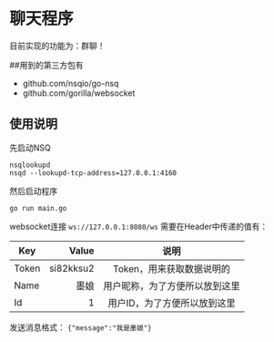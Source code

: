 # 聊天程序
目前实现的功能为：群聊！

##用到的第三方包有
- github.com/nsqio/go-nsq
- github.com/gorilla/websocket

## 使用说明
先启动NSQ
```
nsqlookupd
nsqd --lookupd-tcp-address=127.0.0.1:4160
```
然后启动程序
``` 
go run main.go
```
websocket连接 `ws://127.0.0.1:8080/ws`
需要在Header中传递的值有：

| Key        | Value   |  说明  |
| --------   | -----:  | :----:  |
| Token      | si82kksu2   |   Token，用来获取数据说明的     |
| Name        |   墨娘   |  用户昵称，为了方便所以放到这里   |
| Id        |    1   |  用户ID，为了方便所以放到这里  |

发送消息格式：
`{"message":"我是墨娘"}`
